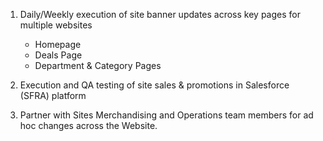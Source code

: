 1. Daily/Weekly execution of site banner updates across key pages for multiple websites 
   - Homepage 
   - Deals Page 
   - Department & Category Pages 
  
2. Execution and QA testing of site sales & promotions in Salesforce (SFRA) platform 
3. Partner with Sites Merchandising and Operations team members for ad hoc changes across 
the Website.